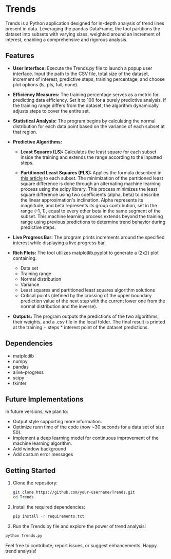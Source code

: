 # Trends

Trends is a Python application designed for in-depth analysis of trend lines present in data. Leveraging the pandas DataFrame, the tool partitions the dataset into subsets with varying sizes, weighted around an increment of interest, enabling a comprehensive and rigorous analysis.

## Features

- **User Interface:** Execute the Trends.py file to launch a popup user interface. Input the path to the CSV file, total size of the dataset, increment of interest, predictive steps, training percentage, and choose plot options (ls, pls, full, none).

- **Efficiency Measures:** The training percentage serves as a metric for predicting data efficiency. Set it to 100 for a purely predictive analysis. If the training range differs from the dataset, the algorithm dynamically adjusts steps to cover the entire set.

- **Statistical Analysis:** The program begins by calculating the normal distribution for each data point based on the variance of each subset at that region.

- **Predictive Algorithms:**
    - **Least Squares (LS):** Calculates the least square for each subset inside the training and extends the range according to the inputted steps.
  
    - **Partitioned Least Squares (PLS):** Applies the formula described in [this article](https://arxiv.org/abs/2006.16202) to each subset. The minimization of the partitioned least square difference is done through an alternating machine learning process using the scipy library. This process minimizes the least square difference using two coefficients (alpha, beta) to describe the linear approximation's inclination. Alpha represents its magnitude, and beta represents its group contribution, set in the range (-1, 1), equal to every other beta in the same segment of the subset. This machine learning process extends beyond the training range using previous predictions to determine trend behavior during predictive steps.

- **Live Progress Bar:** The program prints increments around the specified interest while displaying a live progress bar.

- **Rich Plots:** The tool utilizes matplotlib.pyplot to generate a (2x2) plot containing:
    - Data set
    - Training range
    - Normal distribution
    - Variance
    - Least squares and partitioned least squares algorithm solutions
    - Critical points (defined by the crossing of the upper boundary prediction value of the next step with the current lower one from the normal distribution and the inverse). 

- **Outputs:** The program outputs the predictions of the two algorithms, their weights, and a .csv file in the local folder. The final result is printed at the training + steps * interest point of the dataset predictions.

## Dependencies

- matplotlib
- numpy
- pandas
- alive-progress
- scipy
- tkinter

## Future Implementations

In future versions, we plan to:
- Output style supporting more information.
- Optimize runn time of the code (now ~30 seconds for a data set of size 50).
- Implement a deep learning model for continuous improvement of the machine learning algorithm.
- Add window background
- Add costum error messages

## Getting Started

1. Clone the repository:

    ```bash
    git clone https://github.com/your-username/Trends.git
    cd Trends
    ```

2. Install the required dependencies:

    ```bash
    pip install -r requirements.txt
    ```

3. Run the Trends.py file and explore the power of trend analysis!

```python
python Trends.py
```

Feel free to contribute, report issues, or suggest enhancements. Happy trend analysis!
